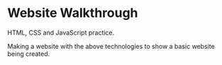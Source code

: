 # Website Walkthrough

HTML, CSS and JavaScript practice.

Making a website with the above technologies to show a basic website being created.
